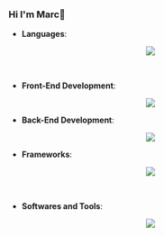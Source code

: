 ### Hi I'm Marc👋

- **Languages**:
    
<p align="center">
    <a href="https://skillicons.dev">
        <img src="https://skillicons.dev/icons?i=java,py,bash,powershell" />
    </a>
</p>

<br>   
    
- **Front-End Development**:
<p align="center">
    <a href="https://skillicons.dev">
        <img src="https://skillicons.dev/icons?i=html,css,js" />
    </a>
</p>

- **Back-End Development**:
<p align="center">
    <a href="https://skillicons.dev">
        <img src="https://skillicons.dev/icons?i=sql" />
    </a>
</p>

- **Frameworks**:
<p align="center">
    <a href="https://skillicons.dev">
        <img src="https://skillicons.dev/icons?i=vue" />
    </a>
</p>
  

  

<br>

- **Softwares and Tools**:

<p align="center">
    <a href="https://skillicons.dev">
        <img src="https://skillicons.dev/icons?i=git,github,gitlab,vscode,linux,mongo" />
    </a>
</p>

<br>

